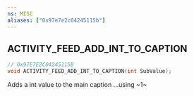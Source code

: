 ```yaml
---
ns: MISC
aliases: ["0x97e7e2c04245115b"]
---
```

## ACTIVITY_FEED_ADD_INT_TO_CAPTION

```c
// 0x97E7E2C04245115B
void ACTIVITY_FEED_ADD_INT_TO_CAPTION(int SubValue);
```

Adds a int value to the main caption ...using ~1~

